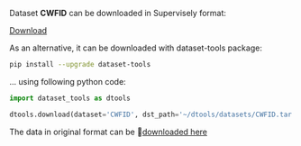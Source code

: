Dataset **CWFID** can be downloaded in Supervisely format:

 [Download](https://assets.supervise.ly/supervisely-supervisely-assets-public/teams_storage/q/V/tD/DkjDBIGvZwkFWBECl9HeLGb6CZBatBrf5Vb3dUwN6cx815WdUDJr0j4Sq5CNTWl43fxyBWInzMFxdrhy4Z3kML71TKjwqzl6xec6MfRmKTJpriMuOWDZ891my5bd.tar)

As an alternative, it can be downloaded with dataset-tools package:
``` bash
pip install --upgrade dataset-tools
```

... using following python code:
``` python
import dataset_tools as dtools

dtools.download(dataset='CWFID', dst_path='~/dtools/datasets/CWFID.tar')
```
The data in original format can be 🔗[downloaded here](https://github.com/cwfid/dataset/archive/refs/tags/v1.0.zip)